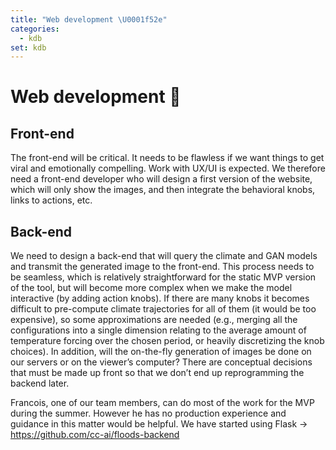 ```yaml
---
title: "Web development \U0001f52e"
categories:
  - kdb
set: kdb
---
```


# Web development 🔮

## Front-end
The front-end will be critical. It needs to be flawless if we want things to get viral and emotionally compelling. Work with UX/UI is expected. We therefore need a front-end developer who will design a first version of the website, which will only show the images, and then integrate the behavioral knobs, links to actions, etc.

## Back-end

We need to design a back-end that will query the climate and GAN models and transmit the generated image to the front-end. This process needs to be seamless, which is relatively straightforward for the static MVP version of the tool, but will become more complex when we make the model interactive (by adding action knobs). If there are many knobs it becomes difficult to pre-compute climate trajectories for all of them (it would be too expensive), so some approximations are needed (e.g., merging all the configurations into a single dimension relating to the average amount of temperature forcing over the chosen period, or heavily discretizing the knob choices). In addition, will the on-the-fly generation of images be done on our servers or on the viewer’s computer? There are conceptual decisions that must be made up front so that we don’t end up reprogramming the backend later.

Francois, one of our team members, can do most of the work for the MVP during the summer. However he has no production experience and guidance in this matter would be helpful. We have started using Flask -> https://github.com/cc-ai/floods-backend
